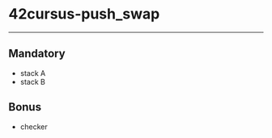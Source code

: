 # 42cursus-push_swap

------------------------------------

## Mandatory

- stack A 
- stack B

## Bonus

- checker